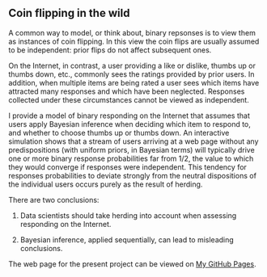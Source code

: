 ## Coin flipping in the wild

A common way to model, or think about, binary repsonses is to view them as instances of coin flipping. In this view the coin flips are usually assumed to be independent: prior flips do not affect subsequent ones.

On the Internet, in contrast, a user providing a like or dislike, thumbs up or thumbs down, etc., commonly sees the ratings provided by prior users. In addition, when multiple items are being rated a user sees which items have attracted many responses and which have been neglected. Responses collected under these circumstances cannot be viewed as independent.

I provide a model of binary responding on the Internet that assumes that users apply Bayesian inference when deciding which item to respond to, and whether to choose thumbs up or thumbs down. An interactive simulation shows that a stream of users arriving at a web page without any predispositions (with uniform priors, in Bayesian terms) will typically drive one or more binary response probabilities far from 1/2, the value to which they would converge if responses were independent. This tendency for responses probabilities to deviate strongly from the neutral dispositions of the individual users occurs purely as the result of herding.

There are two conclusions:

1) Data scientists should take herding into account when assessing responding on the Internet.

2) Bayesian inference, applied sequentially, can lead to misleading conclusions.

The web page for the present project can be viewed on <a href='https://quantbo.github.io/' target="_blank">My GitHub Pages</a>.